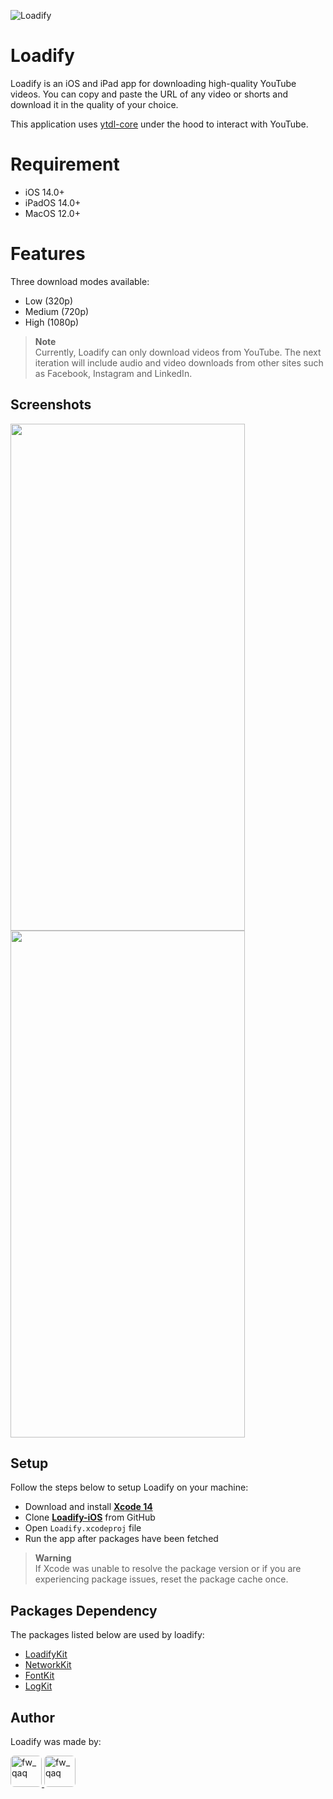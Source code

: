 ![Loadify](https://images.madrasvalley.com/loadify-cover.png)

# Loadify

Loadify is an iOS and iPad app for downloading high-quality YouTube videos. You can copy and paste the URL of any video or shorts and download it in the quality of your choice.

This application uses [ytdl-core](https://github.com/fent/node-ytdl-core) under the hood to interact with YouTube.

# Requirement

- iOS 14.0+
- iPadOS 14.0+
- MacOS 12.0+

# Features

Three download modes available:

- Low (320p)
- Medium (720p)
- High (1080p)

> **Note**\
> Currently, Loadify can only download videos from YouTube. The next iteration will include audio and video downloads from other sites such as Facebook, Instagram and LinkedIn.

## Screenshots

<div style="flex-direction: row"> 
    <img src="https://images.madrasvalley.com/loadify-url-screen.png" height="811" width="375"> 
    <img src="https://images.madrasvalley.com/loadify-download-screen.png" height="811" width="375">
</div>

## Setup

Follow the steps below to setup Loadify on your machine:

- Download and install [**Xcode 14**](https://apps.apple.com/in/app/xcode/id497799835?mt=12)
- Clone [**Loadify-iOS**](https://github.com/VishwaiOSDev/Loadify-iOS) from GitHub
- Open `Loadify.xcodeproj` file
- Run the app after packages have been fetched

> **Warning**\
> If Xcode was unable to resolve the package version or if you are experiencing package issues, reset the package cache once.

## Packages Dependency

The packages listed below are used by loadify:

- [LoadifyKit](https://github.com/VishwaiOSDev/LoadifyKit)
- [NetworkKit](https://github.com/VishwaiOSDev/NetworkKit)
- [FontKit](https://github.com/VishwaiOSDev/FontKit)
- [LogKit](https://github.com/VishwaiOSDev/LogKit)

## Author

Loadify was made by:

<a href="https://github.com/VishwaiOSDev" title="VishwaiOSDev">
  <img src="https://avatars.githubusercontent.com/u/71421776?v=4" style="border-radius: 12%;" width="50;" alt="fw_qaq"/>
</a>
<a href="#" title="Priyanga Dev">
  <img src="https://avatars.githubusercontent.com/u/102402170?v=4" style="border-radius: 12%;" width="50;" alt="fw_qaq"/>
</a>
